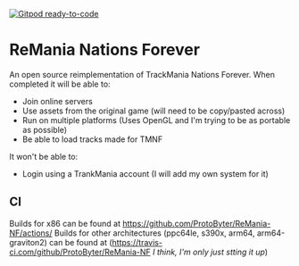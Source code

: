 [![Gitpod ready-to-code](https://img.shields.io/badge/Gitpod-ready--to--code-blue?logo=gitpod)](https://gitpod.io/#https://github.com/ProtoByter/ReMania-NF)

# ReMania Nations Forever

An open source reimplementation of TrackMania Nations Forever. When completed it will be able to:
- Join online servers
- Use assets from the original game (will need to be copy/pasted across)
- Run on multiple platforms (Uses OpenGL and I'm trying to be as portable as possible)
- Be able to load tracks made for TMNF

It won't be able to:
- Login using a TrankMania account (I will add my own system for it)

## CI

Builds for x86 can be found at https://github.com/ProtoByter/ReMania-NF/actions/
Builds for other architectures (ppc64le, s390x, arm64, arm64-graviton2) can be found at (https://travis-ci.com/github/ProtoByter/ReMania-NF *I think, I'm only just stting it up*)
